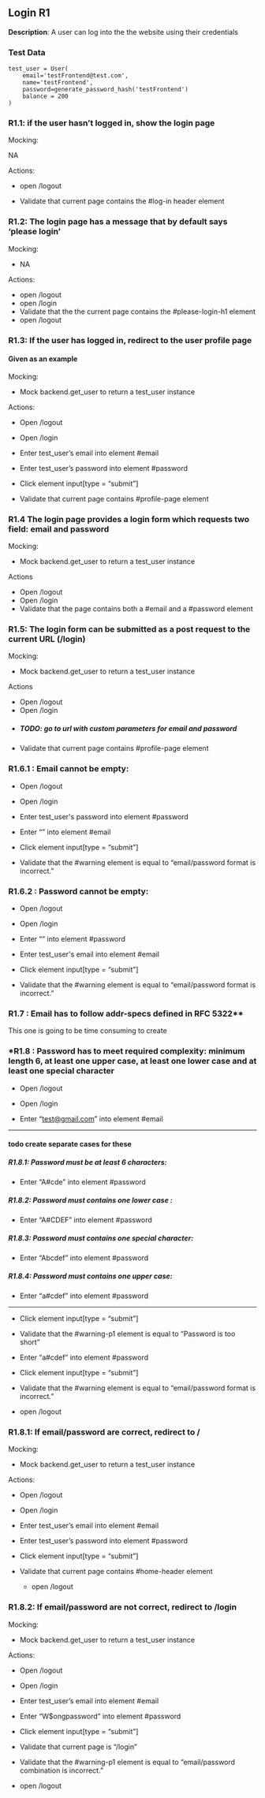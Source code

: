 ##  Login R1

**Description**: A user can log into the the website using their credentials 

### Test Data
```
test_user = User(
    email='testFrontend@test.com',
    name='testFrontend',
    password=generate_password_hash('testFrontend')
    balance = 200
)
```

### R1.1: if the user hasn’t logged in, show the login page


Mocking:

NA

Actions:

- open /logout

- Validate that current page contains the #log-in header element



### R1.2: The login page has a message that by default says ‘please login’


Mocking:

- NA

 Actions:

- open /logout
- open /login
- Validate that the the current page contains the #please-login-h1 element
- open /logout



### R1.3: If the user has logged in, redirect to the user profile page
#### Given as an example

Mocking:

- Mock backend.get_user to return a test_user instance


Actions:

- Open /logout

- Open /login

- Enter test_user’s email into element #email

- Enter test_user’s password into element #password

- Click element input[type = “submit”]

- Validate that current page contains #profile-page element



### R1.4 The login page provides a login form which requests two field: email and password

 Mocking:
- Mock backend.get_user to return a test_user instance

Actions
- Open /logout
- Open /login
- Validate that the page contains both a #email and a #password element



### R1.5: The login form can be submitted as a post request to the current URL (/login)

Mocking:
- Mock backend.get_user to return a test_user instance

Actions
- Open /logout
- Open /login
-  ##### TODO: go to url with custom parameters for email and password
- Validate that current page contains #profile-page element



### R1.6.1 : Email cannot be empty:

- Open /logout

- Open /login

- Enter test_user's password into element #password

- Enter “” into element #email

- Click element input[type = “submit”]

- Validate that the #warning element is equal to “email/password format is incorrect.”



### R1.6.2 : Password cannot be empty:

 - Open /logout

- Open /login

- Enter “” into element #password

- Enter test_user's email into element #email

- Click element input[type = “submit”]

- Validate that the #warning element is equal to “email/password format is incorrect.”


### R1.7 : Email has to follow addr-specs defined in RFC 5322**

This one is going to be time consuming to create



### *R1.8 : Password has to meet required complexity: minimum length 6, at least one upper case, at least one lower case and at least one special character 


- Open /logout

- Open /login

- Enter “test@gmail.com” into element #email
-----------
#### todo create separate cases for these
##### **R1.8.1**: Password must be at least 6 characters:
- Enter “A#cde” into element #password
##### **R1.8.2**: Password must contains one lower case :
- Enter “A#CDEF” into element #password
##### **R1.8.3**: Password must contains one special character:
- Enter “Abcdef” into element #password
##### **R1.8.4**: Password must contains one upper case:
- Enter “a#cdef” into element #password

----
- Click element input[type = “submit”]

- Validate that the #warning-p1 element is equal to “Password is too short”

- Enter “a#cdef” into element #password

- Click element input[type = “submit”]

- Validate that the #warning element is equal to “email/password format is incorrect.”

- open /logout

### R1.8.1: If email/password are correct, redirect to / 

Mocking:

- Mock backend.get_user to return a test_user instance

Actions:

- Open /logout

- Open /login

- Enter test_user’s email into element #email

- Enter test_user’s password into element #password

- Click element input[type = “submit”]

- Validate that current page contains #home-header element

  - open /logout

### R1.8.2: If email/password are not correct, redirect to /login 


Mocking:

- Mock backend.get_user to return a test_user instance


Actions:

- Open /logout

- Open /login

- Enter test_user’s email into element #email

- Enter “W$ongpassword” into element #password

- Click element input[type = “submit”]

- Validate that current page is “/login”

- Validate that the #warning-p1 element is equal to “email/password combination is incorrect.”
- open /logout
